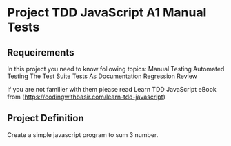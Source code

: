 # Project TDD JavaScript A1 Manual Tests

## Requeirements
In this project you need to know following topics:
Manual Testing Automated Testing The Test Suite Tests As Documentation Regression Review

If you are not familier with them please read Learn TDD JavaScript eBook from (https://codingwithbasir.com/learn-tdd-javascript)

## Project Definition
Create a simple javascript program to sum 3 number.

